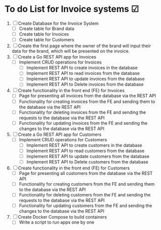 # To do List for Invoice systems &#x2611;

1. &#x2610; Create Database for the Invoice System
    - &#x2610; Create table for Brand data
    - &#x2610; Create table for Invoices
    - &#x2610; Create table for Customers
2. &#x2610; Create the first page where the owner of the brand will input their data for the brand, which will be presented on the invoice. 
3. &#x2610;  Create a Go REST API app for Invoices
    - &#x2610; Implement CRUD operations for Invoices
        - &#x2610; Implement REST API to create invoices in the database
        - &#x2610; Implement REST API to read invoices from the database
        - &#x2610; Implement REST API to update invoices from the database
        - &#x2610; Implement REST API to Delete invoices from the database
4. &#x2610; Create functionality in the front end (FE) for Invoices
    - &#x2610; Page for presenting all invoices from the database via the REST API
    - &#x2610; Functionality for creating invoices from the FE and sending them to the database via the REST API
    - &#x2610; Functionality for deleting invoices from the FE and sending the requests to the database via the REST API
    - &#x2610; Functionality for updating invoices from the FE and sending the changes to the database via the REST API
5. &#x2610; Create a Go REST API app for Customers
    - &#x2610; Implement CRUD operations for Customers
        - &#x2610; Implement REST API to create customers in the database
        - &#x2610; Implement REST API to read customers from the database
        - &#x2610; Implement REST API to update customers from the database
        - &#x2610; Implement REST API to Delete customers from the database
6. &#x2610; Create functionality in the front end (FE) for Customers
    - &#x2610; Page for presenting all customers from the database via the REST API
    - &#x2610; Functionality for creating customers from the FE and sending them to the database via the REST API
    - &#x2610; Functionality for deleting customers from the FE and sending the requests to the database via the REST API
    - &#x2610; Functionality for updating customers from the FE and sending the changes to the database via the REST API
7. &#x2610; Create Docker Compose to build containers
    - &#x2610; Write a script to run apps one by one


